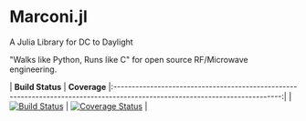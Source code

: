 # Marconi.jl
A Julia Library for DC to Daylight

"Walks like Python, Runs like C" for open source RF/Microwave engineering.

|                                  **Build Status**                    | **Coverage**
|:----------------------------------------------------------------------------------------------------------------------------:|
|[![Build Status](https://travis-ci.org/kiranshila/Marconi.jl.svg?branch=master)](https://travis-ci.org/kiranshila/Marconi.jl) | [![Coverage Status](https://coveralls.io/repos/github/kiranshila/Marconi.jl/badge.svg?branch=master)](https://coveralls.io/github/kiranshila/Marconi.jl?branch=master) |
